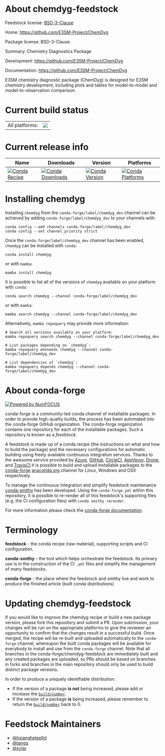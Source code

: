 About chemdyg-feedstock
=======================

Feedstock license: [BSD-3-Clause](https://github.com/conda-forge/chemdyg-feedstock/blob/main/LICENSE.txt)

Home: https://github.com/E3SM-Project/ChemDyg

Package license: BSD-3-Clause

Summary: Chemistry Diagnostics Package

Development: https://github.com/E3SM-Project/ChemDyg

Documentation: https://github.com/E3SM-Project/ChemDyg

E3SM chemistry diagnostic package (ChemDyg) is designed for
E3SM chemistry development, including plots and tables for model-to-model and model-to-observation comparison.


Current build status
====================


<table><tr><td>All platforms:</td>
    <td>
      <a href="https://dev.azure.com/conda-forge/feedstock-builds/_build/latest?definitionId=19692&branchName=main">
        <img src="https://dev.azure.com/conda-forge/feedstock-builds/_apis/build/status/chemdyg-feedstock?branchName=main">
      </a>
    </td>
  </tr>
</table>

Current release info
====================

| Name | Downloads | Version | Platforms |
| --- | --- | --- | --- |
| [![Conda Recipe](https://img.shields.io/badge/recipe-chemdyg-green.svg)](https://anaconda.org/conda-forge/chemdyg) | [![Conda Downloads](https://img.shields.io/conda/dn/conda-forge/chemdyg.svg)](https://anaconda.org/conda-forge/chemdyg) | [![Conda Version](https://img.shields.io/conda/vn/conda-forge/chemdyg.svg)](https://anaconda.org/conda-forge/chemdyg) | [![Conda Platforms](https://img.shields.io/conda/pn/conda-forge/chemdyg.svg)](https://anaconda.org/conda-forge/chemdyg) |

Installing chemdyg
==================

Installing `chemdyg` from the `conda-forge/label/chemdyg_dev` channel can be achieved by adding `conda-forge/label/chemdyg_dev` to your channels with:

```
conda config --add channels conda-forge/label/chemdyg_dev
conda config --set channel_priority strict
```

Once the `conda-forge/label/chemdyg_dev` channel has been enabled, `chemdyg` can be installed with `conda`:

```
conda install chemdyg
```

or with `mamba`:

```
mamba install chemdyg
```

It is possible to list all of the versions of `chemdyg` available on your platform with `conda`:

```
conda search chemdyg --channel conda-forge/label/chemdyg_dev
```

or with `mamba`:

```
mamba search chemdyg --channel conda-forge/label/chemdyg_dev
```

Alternatively, `mamba repoquery` may provide more information:

```
# Search all versions available on your platform:
mamba repoquery search chemdyg --channel conda-forge/label/chemdyg_dev

# List packages depending on `chemdyg`:
mamba repoquery whoneeds chemdyg --channel conda-forge/label/chemdyg_dev

# List dependencies of `chemdyg`:
mamba repoquery depends chemdyg --channel conda-forge/label/chemdyg_dev
```


About conda-forge
=================

[![Powered by
NumFOCUS](https://img.shields.io/badge/powered%20by-NumFOCUS-orange.svg?style=flat&colorA=E1523D&colorB=007D8A)](https://numfocus.org)

conda-forge is a community-led conda channel of installable packages.
In order to provide high-quality builds, the process has been automated into the
conda-forge GitHub organization. The conda-forge organization contains one repository
for each of the installable packages. Such a repository is known as a *feedstock*.

A feedstock is made up of a conda recipe (the instructions on what and how to build
the package) and the necessary configurations for automatic building using freely
available continuous integration services. Thanks to the awesome service provided by
[Azure](https://azure.microsoft.com/en-us/services/devops/), [GitHub](https://github.com/),
[CircleCI](https://circleci.com/), [AppVeyor](https://www.appveyor.com/),
[Drone](https://cloud.drone.io/welcome), and [TravisCI](https://travis-ci.com/)
it is possible to build and upload installable packages to the
[conda-forge](https://anaconda.org/conda-forge) [anaconda.org](https://anaconda.org/)
channel for Linux, Windows and OSX respectively.

To manage the continuous integration and simplify feedstock maintenance
[conda-smithy](https://github.com/conda-forge/conda-smithy) has been developed.
Using the ``conda-forge.yml`` within this repository, it is possible to re-render all of
this feedstock's supporting files (e.g. the CI configuration files) with ``conda smithy rerender``.

For more information please check the [conda-forge documentation](https://conda-forge.org/docs/).

Terminology
===========

**feedstock** - the conda recipe (raw material), supporting scripts and CI configuration.

**conda-smithy** - the tool which helps orchestrate the feedstock.
                   Its primary use is in the construction of the CI ``.yml`` files
                   and simplify the management of *many* feedstocks.

**conda-forge** - the place where the feedstock and smithy live and work to
                  produce the finished article (built conda distributions)


Updating chemdyg-feedstock
==========================

If you would like to improve the chemdyg recipe or build a new
package version, please fork this repository and submit a PR. Upon submission,
your changes will be run on the appropriate platforms to give the reviewer an
opportunity to confirm that the changes result in a successful build. Once
merged, the recipe will be re-built and uploaded automatically to the
`conda-forge` channel, whereupon the built conda packages will be available for
everybody to install and use from the `conda-forge` channel.
Note that all branches in the conda-forge/chemdyg-feedstock are
immediately built and any created packages are uploaded, so PRs should be based
on branches in forks and branches in the main repository should only be used to
build distinct package versions.

In order to produce a uniquely identifiable distribution:
 * If the version of a package **is not** being increased, please add or increase
   the [``build/number``](https://docs.conda.io/projects/conda-build/en/latest/resources/define-metadata.html#build-number-and-string).
 * If the version of a package **is** being increased, please remember to return
   the [``build/number``](https://docs.conda.io/projects/conda-build/en/latest/resources/define-metadata.html#build-number-and-string)
   back to 0.

Feedstock Maintainers
=====================

* [@hsiangheleellnl](https://github.com/hsiangheleellnl/)
* [@tangq](https://github.com/tangq/)
* [@xylar](https://github.com/xylar/)

